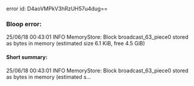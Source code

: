 error id: D4aoVMPkV3hRzUH57u4dug==
### Bloop error:

25/06/18 00:43:01 INFO MemoryStore: Block broadcast_63_piece0 stored as bytes in memory (estimated size 6.1 KiB, free 4.5 GiB)
#### Short summary: 

25/06/18 00:43:01 INFO MemoryStore: Block broadcast_63_piece0 stored as bytes in memory (estimated s...